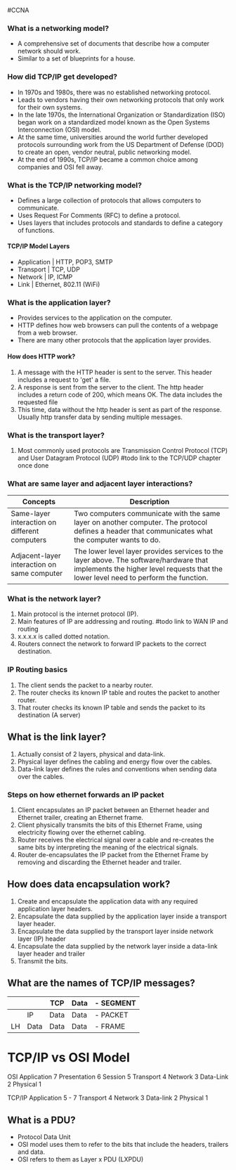 #CCNA
### What is a networking model?
- A comprehensive set of documents that describe how a computer network should work.
- Similar to a set of blueprints for a house.
### How did TCP/IP get developed?
- In 1970s and 1980s, there was no established networking protocol.
- Leads to vendors having their own networking protocols that only work for their own systems.
- In the late 1970s, the International Organization or Standardization (ISO) began work on a standardized model known as the Open Systems Interconnection (OSI) model. 
- At the same time, universities around the world further developed protocols surrounding work from the US Department of Defense (DOD) to create an open, vendor neutral, public networking model. 
- At the end of 1990s, TCP/IP became a common choice among companies and OSI fell away.
### What is the TCP/IP networking model? 
- Defines a large collection of protocols that allows computers to communicate.
- Uses Request For Comments (RFC) to define a protocol.
- Uses layers that includes protocols and standards to define a category of functions. 
#### TCP/IP Model Layers
- Application | HTTP, POP3, SMTP
- Transport | TCP, UDP
- Network | IP, ICMP
- Link | Ethernet, 802.11 (WiFi)
### What is the application layer?
- Provides services to the application on the computer.
- HTTP defines how web browsers can pull the contents of a webpage from a web browser.
- There are many other protocols that the application layer provides.
#### How does HTTP work? 
1. A message with the HTTP header is sent to the server. This header includes a request to 'get' a file.
2. A response is sent from the server to the client. The http header includes a return code of 200, which means OK. The data includes the requested file
3. This time, data without the http header is sent as part of the response. Usually http transfer data by sending multiple messages. 

### What is the transport layer? 
1. Most commonly used protocols are Transmission Control Protocol (TCP) and User Datagram Protocol (UDP)
#todo link to the TCP/UDP chapter once done

### What are same layer and adjacent layer interactions?
| Concepts | Description |
|-|-|
| Same-layer interaction on different computers | Two computers communicate with the same layer on another computer. The protocol defines a header that communicates what the computer wants to do. |
| Adjacent-layer interaction on same computer | The lower level layer provides services to the layer above. The software/hardware that implements the higher level requests that the lower level need to perform the function. |

### What is the network layer?
1. Main protocol is the internet protocol (IP).
2. Main features of IP are addressing and routing. 
#todo link to WAN IP and routing
3. x.x.x.x is called dotted notation. 
4. Routers connect the network to forward IP packets to the correct destination.
### IP Routing basics
1. The client sends the packet to a nearby router.
2. The router checks its known IP table and routes the packet to another router.
3. That router checks its known IP table and sends the packet to its destination (A server)

## What is the link layer? 
1. Actually consist of 2 layers, physical and data-link. 
2. Physical layer defines the cabling and energy flow over the cables.
3. Data-link layer defines the rules and conventions when sending data over the cables. 
### Steps on how ethernet forwards an IP packet
1. Client encapsulates an IP packet between an Ethernet header and Ethernet trailer, creating an Ethernet frame.
2. Client physically transmits the bits of this Ethernet Frame, using electricity flowing over the ethernet cabling.
3. Router receives the electrical signal over a cable and re-creates the same bits by interpreting the meaning of the electrical signals.
4. Router de-encapsulates the IP packet from the Ethernet Frame by removing and discarding the Ethernet header and trailer.

## How does data encapsulation work?
1. Create and encapsulate the application data with any required application layer headers.
2. Encapsulate the data supplied by the application layer inside a transport layer header.
3. Encapsulate the data supplied by the transport layer inside network layer (IP) header
4. Encapsulate the data supplied by the network layer inside a data-link layer header and trailer
5. Transmit the bits.
## What are the names of TCP/IP messages?
| | | TCP | Data | - SEGMENT |
|-|-|-|-| -|
| | IP | Data | Data| - PACKET |
|LH | Data | Data | Data | - FRAME|

# TCP/IP vs OSI Model

OSI 
Application 7
Presentation  6
Session 5
Transport 4
Network 3
Data-Link 2
Physical 1

TCP/IP
Application 5 - 7
Transport 4
Network 3
Data-link 2
Physical 1

## What is a PDU?
- Protocol Data Unit
- OSI model uses them to refer to the bits that include the headers, trailers and data.
- OSI refers to them as Layer x PDU (LXPDU)